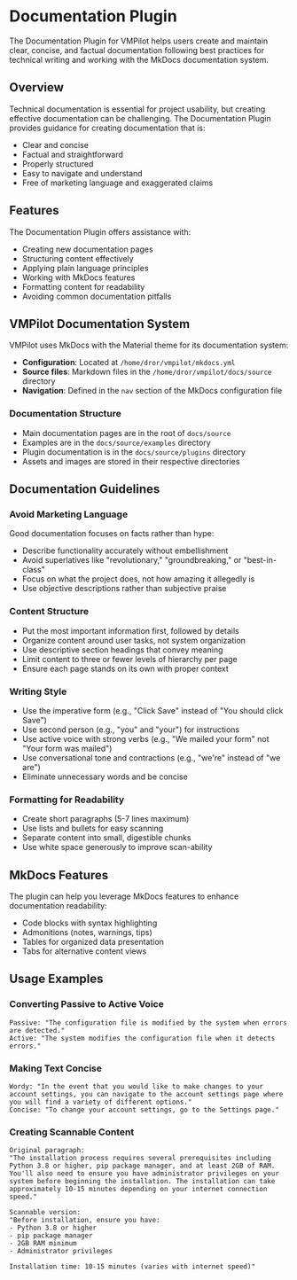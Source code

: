 # Documentation Plugin

The Documentation Plugin for VMPilot helps users create and maintain clear, concise, and factual documentation following best practices for technical writing and working with the MkDocs documentation system.

## Overview

Technical documentation is essential for project usability, but creating effective documentation can be challenging. The Documentation Plugin provides guidance for creating documentation that is:

- Clear and concise
- Factual and straightforward
- Properly structured
- Easy to navigate and understand
- Free of marketing language and exaggerated claims

## Features

The Documentation Plugin offers assistance with:

- Creating new documentation pages
- Structuring content effectively
- Applying plain language principles
- Working with MkDocs features
- Formatting content for readability
- Avoiding common documentation pitfalls

## VMPilot Documentation System

VMPilot uses MkDocs with the Material theme for its documentation system:

- **Configuration**: Located at `/home/dror/vmpilot/mkdocs.yml`
- **Source files**: Markdown files in the `/home/dror/vmpilot/docs/source` directory
- **Navigation**: Defined in the `nav` section of the MkDocs configuration file

### Documentation Structure

- Main documentation pages are in the root of `docs/source`
- Examples are in the `docs/source/examples` directory
- Plugin documentation is in the `docs/source/plugins` directory
- Assets and images are stored in their respective directories

## Documentation Guidelines

### Avoid Marketing Language

Good documentation focuses on facts rather than hype:

- Describe functionality accurately without embellishment
- Avoid superlatives like "revolutionary," "groundbreaking," or "best-in-class"
- Focus on what the project does, not how amazing it allegedly is
- Use objective descriptions rather than subjective praise

### Content Structure

- Put the most important information first, followed by details
- Organize content around user tasks, not system organization
- Use descriptive section headings that convey meaning
- Limit content to three or fewer levels of hierarchy per page
- Ensure each page stands on its own with proper context

### Writing Style

- Use the imperative form (e.g., "Click Save" instead of "You should click Save")
- Use second person (e.g., "you" and "your") for instructions
- Use active voice with strong verbs (e.g., "We mailed your form" not "Your form was mailed")
- Use conversational tone and contractions (e.g., "we're" instead of "we are")
- Eliminate unnecessary words and be concise

### Formatting for Readability

- Create short paragraphs (5-7 lines maximum)
- Use lists and bullets for easy scanning
- Separate content into small, digestible chunks
- Use white space generously to improve scan-ability

## MkDocs Features

The plugin can help you leverage MkDocs features to enhance documentation readability:

- Code blocks with syntax highlighting
- Admonitions (notes, warnings, tips)
- Tables for organized data presentation
- Tabs for alternative content views

## Usage Examples

### Converting Passive to Active Voice

```
Passive: "The configuration file is modified by the system when errors are detected."
Active: "The system modifies the configuration file when it detects errors."
```

### Making Text Concise

```
Wordy: "In the event that you would like to make changes to your account settings, you can navigate to the account settings page where you will find a variety of different options."
Concise: "To change your account settings, go to the Settings page."
```

### Creating Scannable Content

```
Original paragraph:
"The installation process requires several prerequisites including Python 3.8 or higher, pip package manager, and at least 2GB of RAM. You'll also need to ensure you have administrator privileges on your system before beginning the installation. The installation can take approximately 10-15 minutes depending on your internet connection speed."

Scannable version:
"Before installation, ensure you have:
- Python 3.8 or higher
- pip package manager
- 2GB RAM minimum
- Administrator privileges

Installation time: 10-15 minutes (varies with internet speed)"
```
